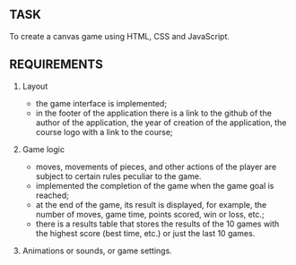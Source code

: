 ## **TASK**
To create a canvas game using HTML, CSS and JavaScript.

## **REQUIREMENTS**
1. Layout 
    * the game interface is implemented;
    * in the footer of the application there is a link to the github of the author of the application, the year of creation of the application, the course logo with a link to the course;

2. Game logic
    * moves, movements of pieces, and other actions of the player are subject to certain rules peculiar to the game.
    * implemented the completion of the game when the game goal is reached;
    * at the end of the game, its result is displayed, for example, the number of moves, game time, points scored, win or loss, etc.;
    * there is a results table that stores the results of the 10 games with the highest score (best time, etc.) or just the last 10 games.

3. Animations or sounds, or game settings.

